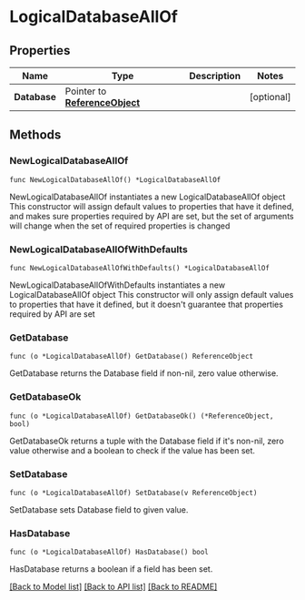 # LogicalDatabaseAllOf

## Properties

Name | Type | Description | Notes
------------ | ------------- | ------------- | -------------
**Database** | Pointer to [**ReferenceObject**](ReferenceObject.md) |  | [optional] 

## Methods

### NewLogicalDatabaseAllOf

`func NewLogicalDatabaseAllOf() *LogicalDatabaseAllOf`

NewLogicalDatabaseAllOf instantiates a new LogicalDatabaseAllOf object
This constructor will assign default values to properties that have it defined,
and makes sure properties required by API are set, but the set of arguments
will change when the set of required properties is changed

### NewLogicalDatabaseAllOfWithDefaults

`func NewLogicalDatabaseAllOfWithDefaults() *LogicalDatabaseAllOf`

NewLogicalDatabaseAllOfWithDefaults instantiates a new LogicalDatabaseAllOf object
This constructor will only assign default values to properties that have it defined,
but it doesn't guarantee that properties required by API are set

### GetDatabase

`func (o *LogicalDatabaseAllOf) GetDatabase() ReferenceObject`

GetDatabase returns the Database field if non-nil, zero value otherwise.

### GetDatabaseOk

`func (o *LogicalDatabaseAllOf) GetDatabaseOk() (*ReferenceObject, bool)`

GetDatabaseOk returns a tuple with the Database field if it's non-nil, zero value otherwise
and a boolean to check if the value has been set.

### SetDatabase

`func (o *LogicalDatabaseAllOf) SetDatabase(v ReferenceObject)`

SetDatabase sets Database field to given value.

### HasDatabase

`func (o *LogicalDatabaseAllOf) HasDatabase() bool`

HasDatabase returns a boolean if a field has been set.


[[Back to Model list]](../README.md#documentation-for-models) [[Back to API list]](../README.md#documentation-for-api-endpoints) [[Back to README]](../README.md)


